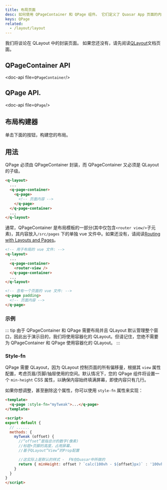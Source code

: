 ```yaml
---
title: 布局页面
desc: 如何使用 QPageContainer 和 QPage 组件。 它们定义了 Quasar App 页面的内容。
keys: QPage
related:
  - /layout/layout
---
```


我们将谈论在 QLayout 中的封装页面。 如果您还没有，请先阅读[QLayout](/loayout/layout)文档页面。

## QPageContainer API
<doc-api file=`QPageContainer`/>

## QPage API.
<doc-api file=`QPage`/>

## 布局构建器
单击下面的按钮，构建您的布局。

<q-btn push color="brand-primary" icon-right="launch" label="Layout Builder" href="layout-builder" target="_blank" rel="noopener noreferrer" />

## 用法

QPage 必须由 QPageContainer 封装，而 QPageContainer 又必须是 QLayout 的子级。

```html
<q-layout>
  ...
  <q-page-container>
    <q-page>
      <!-- 页面内容 -->
    </q-page>
  </q-page-container>
  ...
</q-layout>
```

通常，QPageContainer 是布局模板的一部分(其中仅包含`<router view/>`子元素)，其内容放入`/src/pages` 下的单独 vue 文件中。如果还没有，请阅读[Routing with Layouts and Pages](/layout/routing-with-layouts-and-pages)。

```html
<!-- 用于布局的 vue 文件: -->
<q-layout>
  ...
  <q-page-container>
    <router-view />
  </q-page-container>
  ...
</q-layout>

<!-- 含有一个页面的 vue 文件: -->
<q-page padding>
  <!-- 页面内容 -->
</q-page>
```

### 示例
::: tip
由于 QPageContainer 和 QPage 需要布局并且 QLayout 默认管理整个窗口，因此出于演示目的，我们将使用容器化的 QLayout。但请记住，您绝不需要为 QPageContainer 和 QPage 使用容器化的 QLayout。
:::

<doc-example title="Basic" file="QPage/Basic" />

### Style-fn
QPage 需要 QLayout，因为 QLayout 控制页面的所有偏移量，根据其 `view` 属性配置，考虑页眉/页脚/抽屉使用的空间。默认情况下，您的 QPage 组件将设置一个 `min-height` CSS 属性，以确保内容始终填满屏幕，即使内容只有几行。

如果你想调整，甚至删除这个属性，你可以使用 `style-fn` 属性来实现：

```html
<template>
  <q-page :style-fn="myTweak">...</q-page>
</template>

<script>
export default {
  // ......
  methods: {
    myTweak (offset) {
      //“offset”是指总计的数字(像素)
      //标题+页脚的高度，占用屏幕，
      //基于QLayout“View”的Prop配置

      //这实际上是默认的样式 -  FN在Quasar中所做的
      return { minHeight: offset ? `calc(100vh - ${offset}px)` : '100vh' }
    }
  }
}
</script>
```
